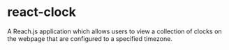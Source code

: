 # react-clock
A Reach.js application which allows users to view a collection of clocks on the webpage that are configured to a specified timezone.
